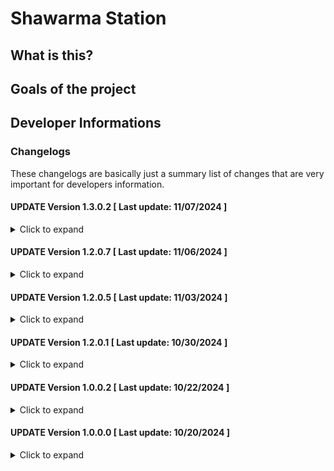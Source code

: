 # Shawarma Station

## What is this?


## Goals of the project


## Developer Informations
### Changelogs
These changelogs are basically just a summary list of changes that are very important for developers information.

#### UPDATE Version 1.3.0.2 [ Last update: 11/07/2024 ]
<details>
<summary>Click to expand</summary>

**[ CUSTOMER ]**
- Fixed overflow images by cutting them
- Fixed some typos
- Enabled responsive-design

</details>

#### UPDATE Version 1.2.0.7 [ Last update: 11/06/2024 ]
<details>
<summary>Click to expand</summary>

**[ CUSTOMER ]**
- Added a new style for CSS by using SCSS for a better way to edit and understand the styles
- Fixed symbols and some codes
- Fixed some typos on some codes
- Removed the old "styles.css"

</details>

#### UPDATE Version 1.2.0.5 [ Last update: 11/03/2024 ]
<details>
<summary>Click to expand</summary>

**[ ADMIN ]**
- Added Laravel's framework
> This also added Laravel's Jetstream, Livewire, etc.

**[ CUSTOMER ]**
- Fixed menus' default query to "foods" to minimize confusion between foods' and drinks' query

</details>

#### UPDATE Version 1.2.0.1 [ Last update: 10/30/2024 ]
<details>
<summary>Click to expand</summary>

**[ HOSTING ]**
- Enabled hosting's domain [shawarma-station.rf.gd](https://shawarma-station.rf.gd) and now is fully accessible

**[ CUSTOMER ]**
- Finished menu-page layout

</details>

#### UPDATE Version 1.0.0.2 [ Last update: 10/22/2024 ]
<details>
<summary>Click to expand</summary>

**[ COMMONS ]**
- Added README.md

**[ CUSTOMER ]**
- Added first-stage menu-page layout
- Finished home-page layout
- Fixed some javascript's logic-code
- Fixed javascript's code and make it more simple

</details>

#### UPDATE Version 1.0.0.0 [ Last update: 10/20/2024 ]
<details>
<summary>Click to expand</summary>

**[ COMMONS ]**
- Initial commit

</details>